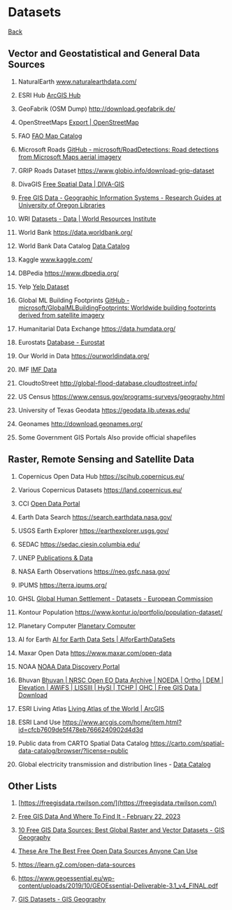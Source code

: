 # Datasets

[Back](README.md)

## Vector and Geostatistical and General Data Sources

1. NaturalEarth  www.naturalearthdata.com/

2. ESRI Hub  [ArcGIS Hub](https://hub.arcgis.com/search)

3. GeoFabrik (OSM Dump)  http://download.geofabrik.de/

4. OpenStreetMaps  [Export | OpenStreetMap](https://www.openstreetmap.org/export)

5. FAO  [FAO Map Catalog](https://data.apps.fao.org/map/catalog/srv/eng/catalog.search#/home)

6. Microsoft Roads [GitHub - microsoft/RoadDetections: Road detections from Microsoft Maps aerial imagery](https://github.com/microsoft/RoadDetections)

7. GRIP Roads Dataset https://www.globio.info/download-grip-dataset

8. DivaGIS [Free Spatial Data | DIVA-GIS](https://www.diva-gis.org/Data)

9. [Free GIS Data - Geographic Information Systems - Research Guides at University of Oregon Libraries](https://researchguides.uoregon.edu/gis/data)

10. WRI [Datasets - Data | World Resources Institute](https://datasets.wri.org/dataset)

11. World Bank https://data.worldbank.org/

12. World Bank Data Catalog [Data Catalog](https://datacatalog.worldbank.org/home)

13. Kaggle www.kaggle.com/

14. DBPedia  https://www.dbpedia.org/

15. Yelp  [Yelp Dataset](https://www.yelp.com/dataset)

16. Global ML Building Footprints [GitHub - microsoft/GlobalMLBuildingFootprints: Worldwide building footprints derived from satellite imagery](https://github.com/microsoft/GlobalMLBuildingFootprints)

17. Humanitarial Data Exchange https://data.humdata.org/

18. Eurostats [Database - Eurostat](https://ec.europa.eu/eurostat/web/main/data/database)

19. Our World in Data https://ourworldindata.org/

20. IMF [IMF Data](https://www.imf.org/en/Data)

21. CloudtoStreet http://global-flood-database.cloudtostreet.info/

22. US Census https://www.census.gov/programs-surveys/geography.html

23. University of Texas Geodata https://geodata.lib.utexas.edu/

24. Geonames http://download.geonames.org/ 

25. Some Government GIS Portals Also provide official shapefiles

## Raster, Remote Sensing and Satellite Data

1. Copernicus Open Data Hub  https://scihub.copernicus.eu/

2. Various Copernicus Datasets  https://land.copernicus.eu/

3. CCI [Open Data Portal](https://climate.esa.int/en/odp/#/dashboard)

4. Earth Data Search  https://search.earthdata.nasa.gov/

5. USGS Earth Explorer  https://earthexplorer.usgs.gov/

6. SEDAC  https://sedac.ciesin.columbia.edu/

7. UNEP  [Publications &amp; Data](https://www.unep.org/publications-data)

8. NASA Earth Observations  https://neo.gsfc.nasa.gov/

9. IPUMS  https://terra.ipums.org/

10. GHSL  [Global Human Settlement - Datasets - European Commission](https://ghsl.jrc.ec.europa.eu/datasets.php)

11. Kontour Population  https://www.kontur.io/portfolio/population-dataset/

12. Planetary Computer  [Planetary Computer](https://planetarycomputer.microsoft.com/catalog)

13. AI for Earth  [AI for Earth Data Sets | AIforEarthDataSets](https://microsoft.github.io/AIforEarthDataSets/#alos-world-3d)

14. Maxar Open Data  https://www.maxar.com/open-data

15. NOAA   [NOAA Data Discovery Portal](https://data.noaa.gov/datasetsearch/)

16. Bhuvan   [Bhuvan | NRSC Open EO Data Archive | NOEDA | Ortho | DEM | Elevation | AWiFS | LISSIII | HySI | TCHP | OHC | Free GIS Data | Download](https://bhuvan-app3.nrsc.gov.in/data/download/index.php)

17. ESRI Living Atlas  [Living Atlas of the World | ArcGIS](https://livingatlas.arcgis.com/en/home/)

18. ESRI Land Use  https://www.arcgis.com/home/item.html?id=cfcb7609de5f478eb7666240902d4d3d

19. Public data from CARTO Spatial Data Catalog https://carto.com/spatial-data-catalog/browser/?license=public

20. Global electricity transmission and distribution lines - [Data Catalog](https://datacatalog.worldbank.org/search/dataset/0038055)

## Other Lists

1. [https://freegisdata.rtwilson.com/](https://freegisdata.rtwilson.com/)

2. [Free GIS Data And Where To Find It - February 22, 2023](https://mapscaping.com/free-gis-data-and-where-to-find-it/)

3. [10 Free GIS Data Sources: Best Global Raster and Vector Datasets - GIS Geography](https://gisgeography.com/best-free-gis-data-sources-raster-vector/)

4. [These Are The Best Free Open Data Sources Anyone Can Use](https://www.freecodecamp.org/news/https-medium-freecodecamp-org-best-free-open-data-sources-anyone-can-use-a65b514b0f2d/)

5. https://learn.g2.com/open-data-sources

6. https://www.geoessential.eu/wp-content/uploads/2019/10/GEOEssential-Deliverable-3.1_v4_FINAL.pdf

7. [GIS Datasets - GIS Geography](https://gisgeography.com/gis-datasets/)
